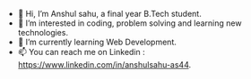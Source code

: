 - 👋 Hi, I’m Anshul sahu, a final year B.Tech student.
- 👀 I’m interested in coding, problem solving and learning new technologies.
- 🌱 I’m currently learning Web Development.
- 📫 You can reach me on Linkedin : https://www.linkedin.com/in/anshulsahu-as44.

<!---
AnshulSahu-return0/AnshulSahu-return0 is a ✨ special ✨ repository because its `README.md` (this file) appears on your GitHub profile.
You can click the Preview link to take a look at your changes.
--->
